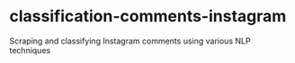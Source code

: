 # classification-comments-instagram
Scraping and classifying Instagram comments using various NLP techniques
